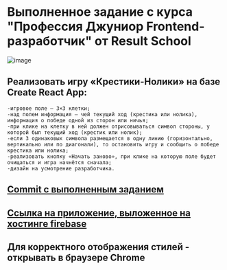 # Выполненное задание с курса "Профессия Джуниор Frontend-разработчик" от Result School
![image](https://github.com/MCF512/circleCross/assets/90979076/28600a74-3a58-4d3a-afa2-e73156c2ee83)


## Реализовать игру «Крестики-Нолики» на базе Create React App:
    -игровое поле — 3×3 клетки;
    -над полем информация — чей текущий ход (крестика или нолика), информация о победе одной из сторон или ничья;
    -при клике на клетку в ней должен отрисовываться символ стороны, у которой был текущий ход (крестик или нолик);
    -если 3 одинаковых символа размещается в одну линию (горизонтально, вертикально или по диагонали), то остановить игру и сообщить о победе крестика или нолика;
    -реализовать кнопку «Начать заново», при клике на которую поле будет очищаться и игра начнётся сначала;
    -дизайн на усмотрение разработчика.
## [Commit с выполненным заданием](https://github.com/MCF512/circleCross/commit/1258654737f8c9cbfc66116f801b77273761720f)
## [Ссылка на приложение, выложенное на хостинге firebase](https://circlecross-f4bc0.web.app/)
## Для корректного отображения стилей - открывать в браузере Chrome
